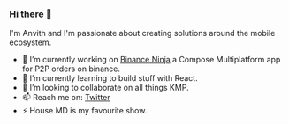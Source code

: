### Hi there 👋

I'm Anvith and I'm passionate about creating solutions around the mobile ecosystem.


- 🔭 I’m currently working on [Binance Ninja](https://github.com/humblerookie/binance-ninja) a Compose Multiplatform app for P2P orders on binance.
- 🌱 I’m currently learning to build stuff with React.
- 👯 I’m looking to collaborate on all things KMP.
- 📫 Reach me on:  [Twitter](https://twitter.com/anv1th)
- ⚡ House MD is my favourite show.
